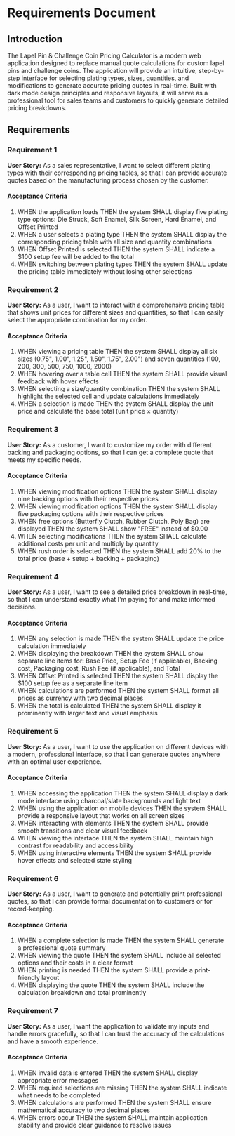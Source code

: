 # Requirements Document

## Introduction

The Lapel Pin & Challenge Coin Pricing Calculator is a modern web application designed to replace manual quote calculations for custom lapel pins and challenge coins. The application will provide an intuitive, step-by-step interface for selecting plating types, sizes, quantities, and modifications to generate accurate pricing quotes in real-time. Built with dark mode design principles and responsive layouts, it will serve as a professional tool for sales teams and customers to quickly generate detailed pricing breakdowns.

## Requirements

### Requirement 1

**User Story:** As a sales representative, I want to select different plating types with their corresponding pricing tables, so that I can provide accurate quotes based on the manufacturing process chosen by the customer.

#### Acceptance Criteria

1. WHEN the application loads THEN the system SHALL display five plating type options: Die Struck, Soft Enamel, Silk Screen, Hard Enamel, and Offset Printed
2. WHEN a user selects a plating type THEN the system SHALL display the corresponding pricing table with all size and quantity combinations
3. WHEN Offset Printed is selected THEN the system SHALL indicate a $100 setup fee will be added to the total
4. WHEN switching between plating types THEN the system SHALL update the pricing table immediately without losing other selections

### Requirement 2

**User Story:** As a user, I want to interact with a comprehensive pricing table that shows unit prices for different sizes and quantities, so that I can easily select the appropriate combination for my order.

#### Acceptance Criteria

1. WHEN viewing a pricing table THEN the system SHALL display all six sizes (0.75", 1.00", 1.25", 1.50", 1.75", 2.00") and seven quantities (100, 200, 300, 500, 750, 1000, 2000)
2. WHEN hovering over a table cell THEN the system SHALL provide visual feedback with hover effects
3. WHEN selecting a size/quantity combination THEN the system SHALL highlight the selected cell and update calculations immediately
4. WHEN a selection is made THEN the system SHALL display the unit price and calculate the base total (unit price × quantity)

### Requirement 3

**User Story:** As a customer, I want to customize my order with different backing and packaging options, so that I can get a complete quote that meets my specific needs.

#### Acceptance Criteria

1. WHEN viewing modification options THEN the system SHALL display nine backing options with their respective prices
2. WHEN viewing modification options THEN the system SHALL display five packaging options with their respective prices
3. WHEN free options (Butterfly Clutch, Rubber Clutch, Poly Bag) are displayed THEN the system SHALL show "FREE" instead of $0.00
4. WHEN selecting modifications THEN the system SHALL calculate additional costs per unit and multiply by quantity
5. WHEN rush order is selected THEN the system SHALL add 20% to the total price (base + setup + backing + packaging)

### Requirement 4

**User Story:** As a user, I want to see a detailed price breakdown in real-time, so that I can understand exactly what I'm paying for and make informed decisions.

#### Acceptance Criteria

1. WHEN any selection is made THEN the system SHALL update the price calculation immediately
2. WHEN displaying the breakdown THEN the system SHALL show separate line items for: Base Price, Setup Fee (if applicable), Backing cost, Packaging cost, Rush Fee (if applicable), and Total
3. WHEN Offset Printed is selected THEN the system SHALL display the $100 setup fee as a separate line item
4. WHEN calculations are performed THEN the system SHALL format all prices as currency with two decimal places
5. WHEN the total is calculated THEN the system SHALL display it prominently with larger text and visual emphasis

### Requirement 5

**User Story:** As a user, I want to use the application on different devices with a modern, professional interface, so that I can generate quotes anywhere with an optimal user experience.

#### Acceptance Criteria

1. WHEN accessing the application THEN the system SHALL display a dark mode interface using charcoal/slate backgrounds and light text
2. WHEN using the application on mobile devices THEN the system SHALL provide a responsive layout that works on all screen sizes
3. WHEN interacting with elements THEN the system SHALL provide smooth transitions and clear visual feedback
4. WHEN viewing the interface THEN the system SHALL maintain high contrast for readability and accessibility
5. WHEN using interactive elements THEN the system SHALL provide hover effects and selected state styling

### Requirement 6

**User Story:** As a user, I want to generate and potentially print professional quotes, so that I can provide formal documentation to customers or for record-keeping.

#### Acceptance Criteria

1. WHEN a complete selection is made THEN the system SHALL generate a professional quote summary
2. WHEN viewing the quote THEN the system SHALL include all selected options and their costs in a clear format
3. WHEN printing is needed THEN the system SHALL provide a print-friendly layout
4. WHEN displaying the quote THEN the system SHALL include the calculation breakdown and total prominently

### Requirement 7

**User Story:** As a user, I want the application to validate my inputs and handle errors gracefully, so that I can trust the accuracy of the calculations and have a smooth experience.

#### Acceptance Criteria

1. WHEN invalid data is entered THEN the system SHALL display appropriate error messages
2. WHEN required selections are missing THEN the system SHALL indicate what needs to be completed
3. WHEN calculations are performed THEN the system SHALL ensure mathematical accuracy to two decimal places
4. WHEN errors occur THEN the system SHALL maintain application stability and provide clear guidance to resolve issues